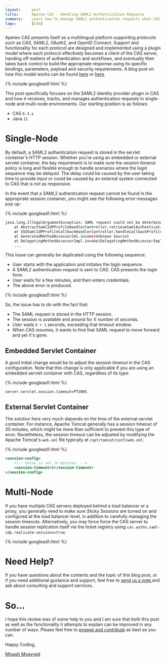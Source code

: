 ```yaml
---
layout:     post
title:      Apereo CAS - Handling SAML2 Authentication Requests
summary:    Learn how to manage SAML2 authentication requests when CAS is acting as a SAML2 identity provider in single-node and multi-node deployments.
tags:       [CAS]
---
```


Apereo CAS presents itself as a multilingual platform supporting protocols such as CAS, SAML2, OAuth2, and OpenID Connect. Support and functionality for each protocol are designed and implemented using a plugin model where each protocol effectively becomes a client of the CAS server, handing off matters of authentication and workflows, and eventually then takes back control to build the appropriate response using its specific bindings, parameters, payload and security requirements. A blog post on how this model works can be found [here](/2018/02/26/cas-delegation-protocols/) or [here](/2017/02/17/cas-custom-protocols/).

{% include googlead1.html  %}

This post specifically focuses on the SAML2 identity provider plugin in CAS and how it receives, tracks, and manages authentication requests in single-node and multi-node environments. Our starting position is as follows:
 
- CAS `6.3.x`
- Java `11`

# Single-Node

By default, a SAML2 authentication request is stored in the servlet container's HTTP session. Whether you're using an embedded or external servlet container, the key requirement is to make sure the session timeout policy is long and flexible enough to handle scenarios where the login sequence may be delayed. The delay could be caused by the user taking time to provide input or could be caused by an external system connected to CAS that is not as responsive. 

In the event that a SAML2 authentication request cannot be found in the appropriate session container, you might see the following error messages pop up:

{% include googlead1.html  %}

```bash
java.lang.IllegalArgumentException: SAML request could not be determined from the authentication request 
    at AbstractSamlIdPProfileHandlerController.retrieveSamlAuthenticationRequestFromHttpRequest(AbstractSamlIdPProfileHandlerController.java:155) 
    at SSOSamlIdPProfileCallbackHandlerController.handleCallbackProfileRequest(SSOSamlIdPProfileCallbackHandlerController.java:88) 
    at GeneratedMethodAccessor341.invoke(Unknown Source) 
    at DelegatingMethodAccessorImpl.invoke(DelegatingMethodAccessorImpl.java:43)
    ...
```

This issue can generally be duplicated using the following sequence:

* User starts with the application and initiates the login sequence.
* A SAML2 authentication request is sent to CAS. CAS presents the login form.
* User waits for a few minutes, and then enters credentials.
* The above error is produced.

{% include googlead1.html  %}

So, the issue has to do with the fact that:

- The SAML request is stored in the HTTP session.
- The session is available and around for X number of seconds.
- User waits `X + 1` seconds, exceeding that timeout window.
- When CAS resumes, it wants to find that SAML request to move forward and yet it's gone.

## Embedded Servlet Container

A good initial change would be to adjust the session timeout in the CAS configuration. Note that this change is only applicable if you are using an embedded servlet container with CAS, regardless of its type:

{% include googlead1.html  %}
```properties
server.servlet.session.timeout=PT300S
```

## External Servlet Container

The solution here very much depends on the time of the external servlet container. For instance, Apache Tomcat generally has a session timeout of 30 minutes, which might be more than sufficient to prevent this type of error. Nonetheless, the session timeout can be adjusted by modifying the Apache Tomcat's `web.xml` file typically at `/opt/tomcat/conf/web.xml`:

{% include googlead1.html  %}
```xml
<session-config>
    <!-- Value is set in minutes. -->
    <session-timeout>5</session-timeout>
</session-config>
```

# Multi-Node

If you have multiple CAS servers deployed behind a load balancer or a proxy, you generally need to make sure *Sticky Sessions* are turned on and configured at the load balancer level, in addition to carefully managing the session timeouts. Alternatively, you may force force the CAS server to handle session replication itself via the ticket registry using `cas.authn.saml-idp.replicate-sessions=true`.

{% include googlead1.html  %}

# Need Help?

If you have questions about the contents and the topic of this blog post, or if you need additional guidance and support, feel free to [send us a note ](/#contact-section-header) and ask about consulting and support services.

# So...

I hope this review was of some help to you and I am sure that both this post as well as the functionality it attempts to explain can be improved in any number of ways. Please feel free to [engage and contribute][contribguide] as best as you can.

Happy Coding,

[Misagh Moayyed](https://fawnoos.com)

[contribguide]: https://apereo.github.io/cas/developer/Contributor-Guidelines.html